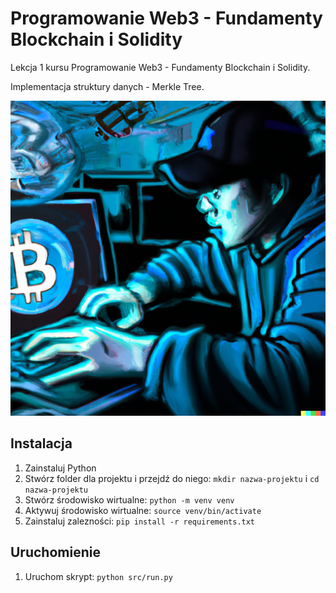 # Programowanie Web3 - Fundamenty Blockchain i Solidity

Lekcja 1 kursu Programowanie Web3 - Fundamenty Blockchain i Solidity.

Implementacja struktury danych - Merkle Tree.

![Satoshi](1-satoshi.png)

## Instalacja

1. Zainstaluj Python
2. Stwórz folder dla projektu i przejdź do niego: `mkdir nazwa-projektu` i `cd nazwa-projektu`
3. Stwórz środowisko wirtualne: `python -m venv venv`
4. Aktywuj środowisko wirtualne: `source venv/bin/activate`
5. Zainstaluj zalezności: `pip install -r requirements.txt`

## Uruchomienie

1. Uruchom skrypt: `python src/run.py`
